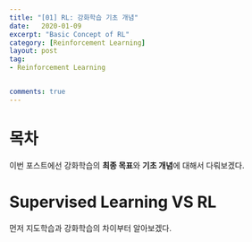 ```yaml
---
title: "[01] RL: 강화학습 기초 개념" 
date:   2020-01-09
excerpt: "Basic Concept of RL"
category: [Reinforcement Learning]
layout: post
tag:
- Reinforcement Learning


comments: true
---
```




# 목차


이번 포스트에선 강화학습의 **최종 목표**와 **기초 개념**에 대해서 다뤄보겠다.     



# Supervised Learning VS RL
먼저 지도학습과 강화학습의 차이부터 알아보겠다.   
